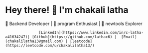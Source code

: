 # Hey there! 👋 I'm chakali latha
🚀 Backend Developer | 🧠 program  Enthusiast | 🧰 newtools Explorer 

                   [LinkedIn](https://www.linkedin.com/in/c-latha-a41634247)| [Github](https://github.com/lathac6) |  [Email](chakalilatha13@gmail.com) | [leetcode](https://leetcode.com/u/chakalilatha13/)
